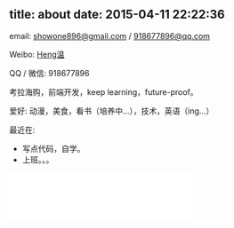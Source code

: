 title: about
date: 2015-04-11 22:22:36
---

email: showone896@gmail.com / 918677896@qq.com

Weibo: [Heng温](http://weibo.com/3105402447/profile?topnav=1&wvr=6&is_all=1)

QQ / 微信: 918677896

考拉海购，前端开发，keep learning，future-proof。

爱好: 动漫，美食，看书（培养中...），技术，英语（ing...）

最近在: 

- 写点代码，自学。
- 上班。。。

<iframe frameborder="no" border="0" marginwidth="0" marginheight="0" width=330 height=86 src="//music.163.com/outchain/player?type=2&id=449578101&auto=1&height=66"></iframe>